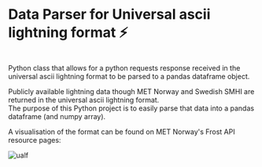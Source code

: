 # Data Parser for Universal ascii lightning format ⚡
<br>
Python class that allows for a python requests response received in the universal ascii lightning format to be parsed to a pandas dataframe object.
<br>

Publicly available lightning data though MET Norway and Swedish SMHI are returned in the universal ascii lightning format. <br>The purpose of this Python project is to easily parse that data into a pandas dataframe (and numpy array).
<br>

A visualisation of the format can be found on MET Norway's Frost API resource pages:

![ualf](https://frost.met.no/images/concepts/UALF_format.png)
